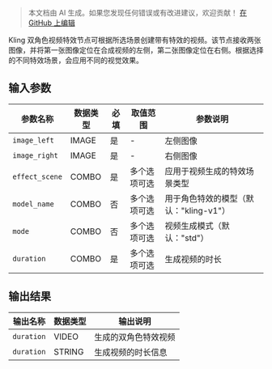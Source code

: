 > 本文档由 AI 生成。如果您发现任何错误或有改进建议，欢迎贡献！ [在 GitHub 上编辑](https://github.com/Comfy-Org/embedded-docs/blob/main/comfyui_embedded_docs/docs/KlingDualCharacterVideoEffectNode/zh.md)

Kling 双角色视频特效节点可根据所选场景创建带有特效的视频。该节点接收两张图像，并将第一张图像定位在合成视频的左侧，第二张图像定位在右侧。根据选择的不同特效场景，会应用不同的视觉效果。

## 输入参数

| 参数名称 | 数据类型 | 必填 | 取值范围 | 参数说明 |
|-----------|-----------|----------|-------|-------------|
| `image_left` | IMAGE | 是 | - | 左侧图像 |
| `image_right` | IMAGE | 是 | - | 右侧图像 |
| `effect_scene` | COMBO | 是 | 多个选项可选 | 应用于视频生成的特效场景类型 |
| `model_name` | COMBO | 否 | 多个选项可选 | 用于角色特效的模型（默认："kling-v1"） |
| `mode` | COMBO | 否 | 多个选项可选 | 视频生成模式（默认："std"） |
| `duration` | COMBO | 是 | 多个选项可选 | 生成视频的时长 |

## 输出结果

| 输出名称 | 数据类型 | 输出说明 |
|-------------|-----------|-------------|
| `duration` | VIDEO | 生成的双角色特效视频 |
| `duration` | STRING | 生成视频的时长信息 |
